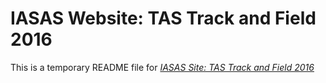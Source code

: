 # IASAS Website: TAS Track and Field 2016

This is a temporary README file for
[*IASAS Site:
TAS Track and Field 2016*](http://www.tas.edu.tw/)